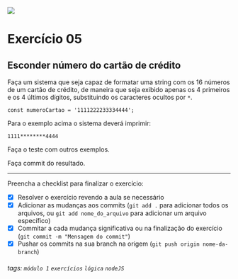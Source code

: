 ![](https://i.imgur.com/xG74tOh.png)

# Exercício 05

## Esconder número do cartão de crédito

Faça um sistema que seja capaz de formatar uma string com os 16 números de um cartão de crédito, de maneira que seja exibido apenas os 4 primeiros e os 4 últimos dígitos, substituindo os caracteres ocultos por `*`.

```javascript=
const numeroCartao = '1111222233334444';
```

Para o exemplo acima o sistema deverá imprimir:

```
1111********4444
```

Faça o teste com outros exemplos.

Faça commit do resultado.

---

Preencha a checklist para finalizar o exercício:

-   [X] Resolver o exercício revendo a aula se necessário
-   [X] Adicionar as mudanças aos commits (`git add .` para adicionar todos os arquivos, ou `git add nome_do_arquivo` para adicionar um arquivo específico)
-   [X] Commitar a cada mudança significativa ou na finalização do exercício (`git commit -m "Mensagem do commit"`)
-   [X] Pushar os commits na sua branch na origem (`git push origin nome-da-branch`)

###### tags: `módulo 1` `exercícios` `lógica` `nodeJS`
